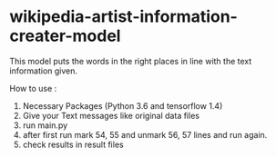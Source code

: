 # wikipedia-artist-information-creater-model
This model puts the words in the right places in line with the text information given.

How to use :
1. Necessary Packages (Python 3.6 and tensorflow 1.4)
2. Give your Text messages like original data files
3. run main.py 
4. after first run mark 54, 55 and unmark 56, 57 lines and run again.
5. check results in result files
